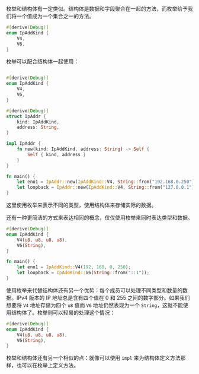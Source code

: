 枚举和结构体有一定类似。结构体是数据和字段聚合在一起的方法，而枚举给予我们将一个值成为一个集合之一的方法。

```rust
#[derive(Debug)]
enum IpAddKind {
    V4,
    V6,
}
```

枚举可以配合结构体一起使用：

```rust

#[derive(Debug)]
enum IpAddKind {
    V4,
    V6,
}

#[derive(Debug)]
struct IpAddr {
    kind: IpAddKind,
    address: String,
}

impl IpAddr {
    fn new(kind: IpAddKind, address: String) -> Self {
        Self { kind, address }
    }
}

fn main() {
    let eno1 = IpAddr::new(IpAddKind::V4, String::from("192.168.0.250"));
    let loopback = IpAddr::new(IpAddKind::V4, String::from("127.0.0.1"));
}
```

这里使用枚举来表示不同的类型，使用结构体来存储实际的数据。

还有一种更简洁的方式来表达相同的概念，仅仅使用枚举来同时表达类型和数据。

```rust
#[derive(Debug)]
enum IpAddKind {
    V4(u8, u8, u8, u8),
    V6(String),
}

fn main() {
    let eno1 = IpAddKind::V4(192, 168, 0, 250);
    let loopback = IpAddKind::V6(String::from("::1"));
}
```

使用枚举来代替结构体还有另一个优势：每个成员可以处理不同类型和数量的数据。IPv4 版本的 IP 地址总是含有四个值在 0 和 255 之间的数字部分。如果我们想要将 `V4` 地址存储为四个 `u8` 值而 `V6` 地址仍然表现为一个 `String`，这就不能使用结构体了。枚举则可以轻易的处理这个情况：

```rust
#[derive(Debug)]
enum IpAddKind {
    V4(u8, u8, u8, u8),
    V6(String),
}
```

枚举和结构体还有另一个相似的点：就像可以使用 `impl` 来为结构体定义方法那样，也可以在枚举上定义方法。

